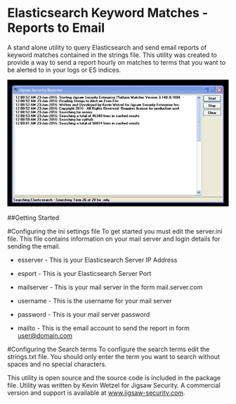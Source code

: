 # Elasticsearch Keyword Matches - Reports to Email
A stand alone utility to query Elasticsearch and send email reports of keyword matches contained in the strings file. This utility was created to provide a way to send a report hourly on matches to terms that you want to be alerted to in your logs or ES indices. 

![Screenshot](https://github.com/jigsawsecurity/elasticsearchalerting/blob/master/ESA.PNG?raw=true "Screenshot")

##Getting Started

#Configuring the ini settings file
To get started you must edit the server.ini file. This file contains information on your mail server and login details for sending the email. 

- esserver - This is your Elasticsearch Server IP Address

- esport - This is your Elasticsearch Server Port

- mailserver - This is your mail server in the form mail.server.com

- username - This is the username for your mail server

- password - This is your mail server password

- mailto - This is the email account to send the report in form user@domain.com

#Configuring the Search terms
To configure the search terms edit the strings.txt file. You should only enter the term you want to search without spaces and no special characters. 

This utility is open source and the source code is included in the package file. Utility was written by Kevin Wetzel for Jigsaw Security. A commercial version and support is available at www.jigsaw-security.com. 


